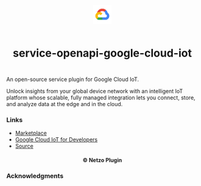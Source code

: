 <div align="center">
  <a href="https://netzo.io" target="_blank" >
    <img height="50" src="https://raw.githubusercontent.com/netzoio/netzo/main/plugins/services/service-openapi-google-cloud-iot/src/assets/icon.png" style="margin: 12px 0px" />
  </a>

  <h1 style="padding: 6px 0px 24px 0px">service-openapi-google-cloud-iot</h1>
</div>

An open-source service plugin for Google Cloud IoT.

Unlock insights from your global device network with an intelligent IoT platform whose scalable, fully managed integration lets you connect, store, and analyze data at the edge and in the cloud.


### Links

- [Marketplace](https://app.netzo.io/marketplace/service-openapi-google-cloud-iot)
- [Google Cloud IoT for Developers](https://developers.google.com/iot)
- [Source](https://api.apis.guru/v2/specs/googleapis.com/cloudiot/v1/openapi.json)

<div align="center">
  <h4>© Netzo Plugin</h4>
</div>

### Acknowledgments
